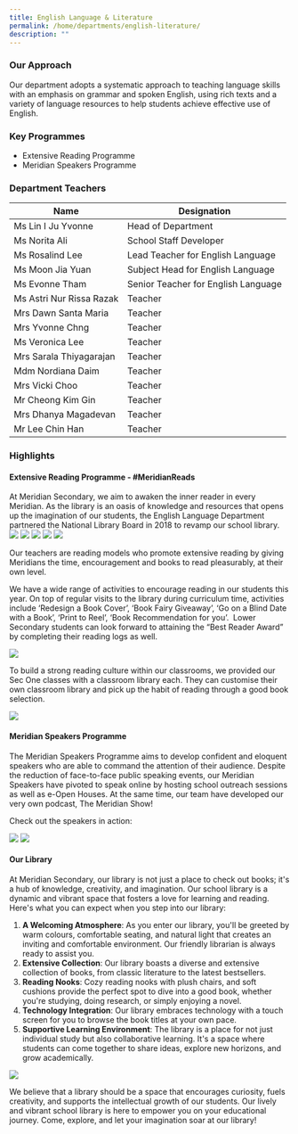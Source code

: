 ```yaml
---
title: English Language & Literature
permalink: /home/departments/english-literature/
description: ""
---
```

### Our Approach
Our department adopts a systematic approach to teaching language skills with an emphasis on grammar and spoken English, using rich texts and a variety of language resources to help students achieve effective use of English.

### Key Programmes
* Extensive Reading Programme
* Meridian Speakers Programme

### Department Teachers

|Name|Designation|
|---|---|
|Ms Lin I Ju Yvonne|Head of Department|
|Ms Norita Ali|School Staff Developer|
|Ms Rosalind Lee|Lead Teacher for English Language|
|Ms Moon Jia Yuan|Subject Head for English Language|
|Ms Evonne Tham|Senior Teacher for English Language|
|Ms Astri Nur Rissa Razak|Teacher|
|Mrs Dawn Santa Maria|Teacher|
|Mrs Yvonne Chng|Teacher|
|Ms Veronica Lee|Teacher|
|Mrs Sarala Thiyagarajan|Teacher|
|Mdm Nordiana Daim|Teacher|
|Mrs Vicki Choo|Teacher|
|Mr Cheong Kim Gin|Teacher|
|Mrs Dhanya Magadevan|Teacher|
|Mr Lee Chin Han|Teacher|

### Highlights

#### Extensive Reading Programme - #MeridianReads
At Meridian Secondary, we aim to awaken the inner reader in every Meridian. As the library is an oasis of knowledge and resources that opens up the imagination of our students, the English Language Department partnered the National Library Board in 2018 to revamp our school library.
![](/images/Departments/English/e1.png)
![](/images/Departments/English/e2.png)
![](/images/Departments/English/e3.png)
![](/images/Departments/English/e4.png)
![](/images/Departments/English/e5.png)

Our teachers are reading models who promote extensive reading by giving Meridians the time, encouragement and books to read pleasurably, at their own level.

We have a wide range of activities to encourage reading in our students this year. On top of regular visits to the library during curriculum time, activities include ‘Redesign a Book Cover’, ‘Book Fairy Giveaway’, ‘Go on a Blind Date with a Book’, ‘Print to Reel’, ‘Book Recommendation for you’.&nbsp; Lower Secondary students can look forward to attaining the “Best Reader Award” by completing their reading logs as well.

![](/images/Departments/English/EL-ERP-1.jpg)

To build a strong reading culture within our classrooms, we provided our Sec One classes with a classroom library each. They can customise their own classroom library and pick up the habit of reading through a good book selection.

![](/images/Departments/English/EL-ERP-2.jpg)

			
	 
#### Meridian Speakers Programme
The Meridian Speakers Programme aims to develop confident and eloquent speakers who are able to command the attention of their audience. Despite the reduction of face-to-face public speaking events, our Meridian Speakers have pivoted to speak online by hosting school outreach sessions as well as e-Open Houses. At the same time, our team have developed our very own podcast, The Meridian Show!

Check out the speakers in action:

![](/images/Departments/English/EL03.jpg)
![](/images/Departments/English/EL04.jpg)

#### Our Library
At Meridian Secondary, our library is not just a place to check out books; it's a hub of knowledge, creativity, and imagination. Our school library is a dynamic and vibrant space that fosters a love for learning and reading. Here's what you can expect when you step into our library:

1. **A Welcoming Atmosphere**: As you enter our library, you'll be greeted by warm colours, comfortable seating, and natural light that creates an inviting and comfortable environment. Our friendly librarian is always ready to assist you.
2. **Extensive Collection**: Our library boasts a diverse and extensive collection of books, from classic literature to the latest bestsellers. 
3. **Reading Nooks**: Cozy reading nooks with plush chairs, and soft cushions provide the perfect spot to dive into a good book, whether you're studying, doing research, or simply enjoying a novel.
4. **Technology Integration**: Our library embraces technology with a touch screen for you to browse the book titles at your own pace. 
5. **Supportive Learning Environment**: The library is a place for not just individual study but also collaborative learning. It's a space where students can come together to share ideas, explore new horizons, and grow academically.

![](/images/Departments/English/el_2023_library.jpg)

We believe that a library should be a space that encourages curiosity, fuels creativity, and supports the intellectual growth of our students. Our lively and vibrant school library is here to empower you on your educational journey. Come, explore, and let your imagination soar at our library!